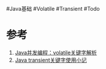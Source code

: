 #Java基础 #Volatile #Transient #Todo 


# 参考
1. [Java并发编程：volatile关键字解析](https://www.cnblogs.com/dolphin0520/p/3920373.html)
2. [Java transient关键字使用小记 ](https://www.cnblogs.com/lanxuezaipiao/p/3369962.html)